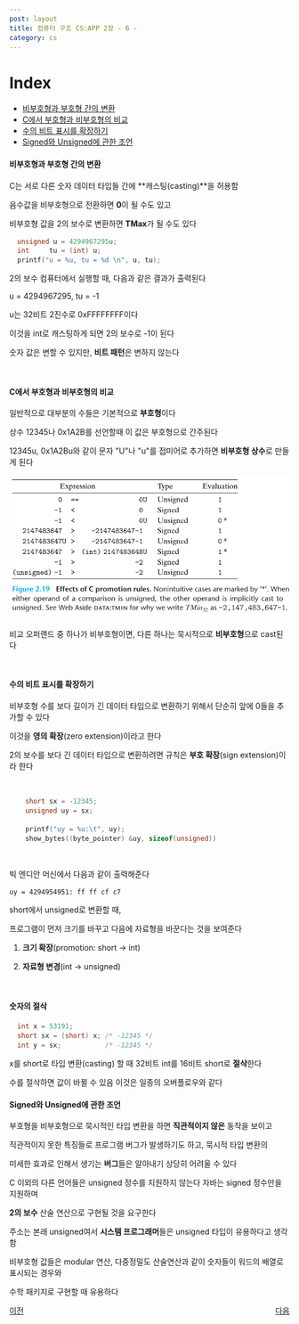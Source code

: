 ```yaml
---
post: layout
title: 컴퓨터 구조 CS:APP 2장 - 6 -
category: cs
---
```


# Index

- [비부호형과 부호형 간의 변환](#비부호형과-부호형-간의-변환)
- [C에서 부호형과 비부호형의 비교](#c에서-부호형과-비부호형의-비교)
- [수의 비트 표시를 확장하기](#수의-비트-표시를-확장하기)
- [Signed와 Unsigned에 관한 조언](#signed와-unsigned에-관한-조언)

#### 비부호형과 부호형 간의 변환

  C는 서로 다른 숫자 데이터 타입들 간에 **캐스팅(casting)**을 허용함

  음수값을 비부호형으로 전환하면 **0**이 될 수도 있고  
  
  비부호형 값을 2의 보수로 변환하면 **TMax**가 될 수도 있다

  ```c
    unsigned u = 4294967295u;
    int     tu = (int) u;
    printf("u = %u, tu = %d \n", u, tu); 
  ```

  2의 보수 컴퓨터에서 실행할 때, 다음과 같은 결과가 출력된다

  u = 4294967295, tu = -1
  
  u는 32비트 2진수로 0xFFFFFFFF이다

  이것을 int로 캐스팅하게 되면 2의 보수로 -1이 된다

  숫자 값은 변할 수 있지만, **비트 패턴**은 변하지 않는다

&nbsp;

#### C에서 부호형과 비부호형의 비교

  일반적으로 대부분의 수들은 기본적으로 **부호형**이다

  상수 12345나 0x1A2B를 선언할때 이 값은 부호형으로 간주된다

  12345u, 0x1A2Bu와 같이 문자 "U"나 "u"를 접미어로 추가하면 **비부호형 상수**로 만들게 된다

  ![C 변환 규칙 효과](/assets/images/cs/cs-app/cs-app-02-06-01.png)

  비교 오퍼랜드 중 하나가 비부호형이면, 다른 하나는 묵시적으로 **비부호형**으로 cast된다

  &nbsp;

#### 수의 비트 표시를 확장하기

  비부호형 수를 보다 길이가 긴 데이터 타입으로 변환하기 위해서 단순히 앞에 0들을 추가할 수 있다

  이것을 **영의 확장**(zero extension)이라고 한다

  2의 보수를 보다 긴 데이터 타입으로 변환하려면 규칙은 **부호 확장**(sign extension)이라 한다

  &nbsp;

```c
    short sx = -12345;
    unsigned uy = sx;

    printf("uy = %u:\t", uy);
    show_bytes((byte_pointer) &uy, sizeof(unsigned))
```

  &nbsp;

빅 엔디안 머신에서 다음과 같이 출력해준다

    uy = 4294954951: ff ff cf c7

short에서 unsigned로 변환할 때, 

프로그램이 먼저 크기를 바꾸고 다음에 자료형을 바꾼다는 것을 보여준다

1. **크기 확장**(promotion: short -> int)

2. **자료형 변경**(int -> unsigned)

  &nbsp;

#### 숫자의 절삭

  ```c
    int x = 53191;
    short sx = (short) x; /* -12345 */
    int y = sx;           /* -12345 */
  ```
  
  x를 short로 타입 변환(casting) 할 때 32비트 int를 16비트 short로 **절삭**한다

  수를 절삭하면 값이 바뀔 수 있음 이것은 일종의 오버플로우와 같다

#### Signed와 Unsigned에 관한 조언

  부호형을 비부호형으로 묵시적인 타입 변환을 하면 **직관적이지 않은** 동작을 보이고

  직관적이지 못한 특징들로 프로그램 버그가 발생하기도 하고, 묵시적 타입 변환의

  미세한 효과로 인해서 생기는 **버그**들은 알아내기 상당히 어려울 수 있다

  C 이외의 다른 언어들은 unsigned 정수를 지원하지 않는다 자바는 signed 정수만을 지원하며

  **2의 보수** 산술 연산으로 구현될 것을 요구한다

  주소는 본래 unsigned여서 **시스템 프로그래머**들은 unsigned 타입이 유용하다고 생각함

  비부호형 값들은 modular 연산, 다중정밀도 산술연산과 같이 숫자들이 워드의 배열로 표시되는 경우와

  수학 패키지로 구현할 때 유용하다

<p style="display: flex; justify-content: space-between;">
  <a href="cs-02-05.html">이전</a>
  <a href="cs-02-07.html">다음</a>
</p>